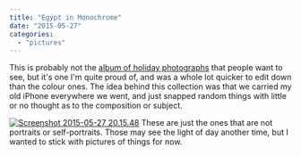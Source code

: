 ```yaml
---
title: "Egypt in Monochrome"
date: "2015-05-27"
categories: 
  - "pictures"
---
```


This is probably not the [album of holiday photographs](https://www.flickr.com/gp/92351128@N00/Y32471) that people want to see, but it's one I'm quite proud of, and was a whole lot quicker to edit down than the colour ones. The idea behind this collection was that we carried my old iPhone everywhere we went, and just snapped random things with little or no thought as to the composition or subject.

[![Screenshot 2015-05-27 20.15.48](http://slave27.local/andy/wp-content/uploads/sites/2/2015/05/Screenshot-2015-05-27-20.15.48.png)](https://www.flickr.com/gp/92351128@N00/Y32471) These are just the ones that are not portraits or self-portraits. Those may see the light of day another time, but I wanted to stick with pictures of things for now.
